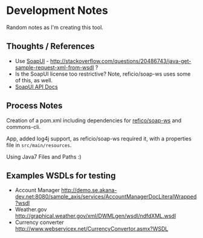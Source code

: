 # Development Notes

Random notes as I'm creating this tool.


## Thoughts / References

* Use [SoapUI](https://www.soapui.org/developers-corner/contribute-to-soapui.html) - http://stackoverflow.com/questions/20486743/java-get-sample-request-xml-from-wsdl ?
* Is the SoapUI license too restrictive? Note, reficio/soap-ws uses some of this, as well.
* [SoapUI API Docs](https://www.soapui.org/apidocs/overview-summary.html)

## Process Notes

Creation of a pom.xml including dependencies for
[refico/soap-ws](https://github.com/reficio/soap-ws) and commons-cli.

App, added log4j support, as reficio/soap-ws required it, with a properties file in `src/main/resources`.

Using Java7 Files and Paths :)

## Examples WSDLs for testing

* Account Manager http://demo.se.akana-dev.net:8080/sample_axis/services/AccountManagerDocLiteralWrapped?wsdl
* Weather.gov http://graphical.weather.gov/xml/DWMLgen/wsdl/ndfdXML.wsdl
* Currency converter http://www.webservicex.net/CurrencyConvertor.asmx?WSDL